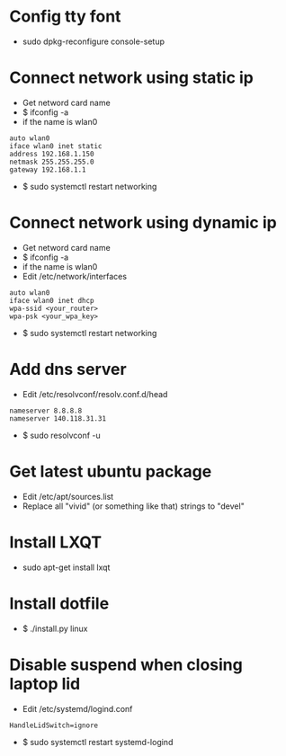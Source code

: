 Config tty font
=====
* sudo dpkg-reconfigure console-setup

Connect network using static ip
=====
* Get netword card name
* $ ifconfig -a
* if the name is wlan0
````
auto wlan0
iface wlan0 inet static
address 192.168.1.150
netmask 255.255.255.0
gateway 192.168.1.1
````
* $ sudo systemctl restart networking

Connect network using dynamic ip
=====
* Get netword card name
* $ ifconfig -a
* if the name is wlan0
* Edit /etc/network/interfaces
````
auto wlan0
iface wlan0 inet dhcp
wpa-ssid <your_router>
wpa-psk <your_wpa_key>
````
* $ sudo systemctl restart networking

Add dns server
=====
* Edit /etc/resolvconf/resolv.conf.d/head
````
nameserver 8.8.8.8                                            
nameserver 140.118.31.31
````
* $ sudo resolvconf -u

Get latest ubuntu package
=====
* Edit /etc/apt/sources.list
* Replace all "vivid" (or something like that) strings to "devel"

Install LXQT
=====
* sudo apt-get install lxqt

Install dotfile
=====
* $ ./install.py linux

Disable suspend when closing laptop lid
=====
* Edit /etc/systemd/logind.conf
````
HandleLidSwitch=ignore
````
* $ sudo systemctl restart systemd-logind